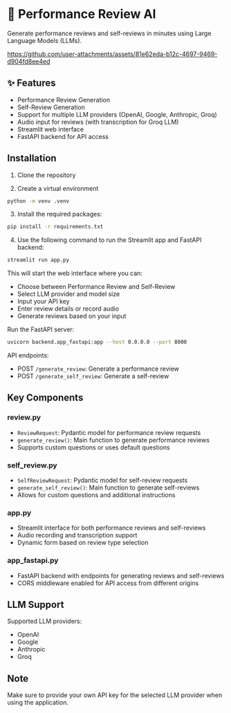 # 🚀 Performance Review AI
Generate performance reviews and self-reviews in minutes using Large Language Models (LLMs).

https://github.com/user-attachments/assets/81e62eda-b12c-4697-9469-d904fd8ee4ed

## ✨ Features

- Performance Review Generation
- Self-Review Generation
- Support for multiple LLM providers (OpenAI, Google, Anthropic, Groq)
- Audio input for reviews (with transcription for Groq LLM)
- Streamlit web interface
- FastAPI backend for API access

## Installation

1. Clone the repository

2. Create a virtual environment

```bash
python -m venv .venv
```

3. Install the required packages:

```bash
pip install -r requirements.txt
```

4. Use the following command to run the Streamlit app and FastAPI backend:

```bash
streamlit run app.py
```

This will start the web interface where you can:
- Choose between Performance Review and Self-Review
- Select LLM provider and model size
- Input your API key
- Enter review details or record audio
- Generate reviews based on your input

Run the FastAPI server:

```bash
uvicorn backend.app_fastapi:app --host 0.0.0.0 --port 8000
```

API endpoints:
- POST `/generate_review`: Generate a performance review
- POST `/generate_self_review`: Generate a self-review

## Key Components

### review.py
- `ReviewRequest`: Pydantic model for performance review requests
- `generate_review()`: Main function to generate performance reviews
- Supports custom questions or uses default questions

### self_review.py
- `SelfReviewRequest`: Pydantic model for self-review requests
- `generate_self_review()`: Main function to generate self-reviews
- Allows for custom questions and additional instructions

### app.py
- Streamlit interface for both performance reviews and self-reviews
- Audio recording and transcription support
- Dynamic form based on review type selection

### app_fastapi.py
- FastAPI backend with endpoints for generating reviews and self-reviews
- CORS middleware enabled for API access from different origins

## LLM Support

Supported LLM providers:
- OpenAI
- Google
- Anthropic
- Groq

## Note

Make sure to provide your own API key for the selected LLM provider when using the application.
